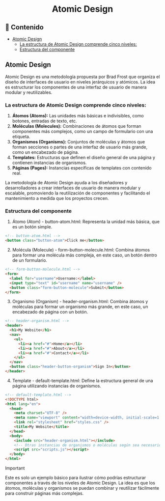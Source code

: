 <h1 align="center">Atomic Design</h1>

<h2>📑 Contenido</h2>

- [Atomic Design](#atomic-design)
  - [La estructura de Atomic Design comprende cinco niveles:](#la-estructura-de-atomic-design-comprende-cinco-niveles)
  - [Estructura del componente](#estructura-del-componente)

## Atomic Design

Atomic Design es una metodología propuesta por Brad Frost que organiza el diseño de interfaces de usuario en niveles jerárquicos y atómicos. La idea es estructurar los componentes de una interfaz de usuario de manera modular y reutilizables.

### La estructura de Atomic Design comprende cinco niveles:

1. **Átomos (Atoms):** Las unidades más básicas e indivisibles, como botones, entradas de texto, etc.
2. **Moléculas (Molecules):** Combinaciones de átomos que forman componentes más complejos, como un campo de formulario con una etiqueta.
3. **Organismos (Organisms):** Conjuntos de moléculas y átomos que forman secciones o partes de una interfaz de usuario más grande, como un encabezado de página.
4. **Templates:** Estructuras que definen el diseño general de una página y contienen instancias de organismos.
5. **Páginas (Pages):** Instancias específicas de templates con contenido real.

La metodología de Atomic Design ayuda a los diseñadores y desarrolladores a crear interfaces de usuario de manera modular y escalable, promoviendo la reutilización de componentes y facilitando el mantenimiento a medida que los proyectos crecen.

### Estructura del componente

1. Átomo (Atom) - button-atom.html: Representa la unidad más básica, que es un botón simple.

```html
<!-- button-atom.html -->
<button class="button-atom">Click me</button>
```

2. Molécula (Molecule) - form-button-molecule.html: Combina átomos para formar una molécula más compleja, en este caso, un botón dentro de un formulario.

```html
<!-- form-button-molecule.html -->
<form>
  <label for="username">Username:</label>
  <input type="text" id="username" name="username" />
  <button class="form-button-molecule">Submit</button>
</form>
```

3. Organismo (Organism) - header-organism.html: Combina átomos y moléculas para formar un organismo más grande, en este caso, un encabezado de página con un botón.

```html
<!-- header-organism.html -->
<header>
  <h1>My Website</h1>
  <nav>
    <ul>
      <li><a href="#">Home</a></li>
      <li><a href="#">About</a></li>
      <li><a href="#">Contact</a></li>
    </ul>
  </nav>
  <button class="header-button-organism">Sign In</button>
</header>
```

4. Template - default-template.html: Define la estructura general de una página utilizando instancias de organismos.

```html
<!-- default-template.html -->
<!DOCTYPE html>
<html lang="en">
  <head>
    <meta charset="UTF-8" />
    <meta name="viewport" content="width=device-width, initial-scale=1.0" />
    <link rel="stylesheet" href="styles.css" />
    <title>My Website</title>
  </head>
  <body>
    <include src="header-organism.html"></include>
    <!-- Otras instancias de organismos o moléculas según sea necesario -->
    <script src="scripts.js"></script>
  </body>
</html>
```

> [!IMPORTANT]
>
> Este es solo un ejemplo básico para ilustrar cómo podrías estructurar componentes a través de los niveles de Atomic Design. La idea es que los átomos, moléculas y organismos se puedan combinar y reutilizar fácilmente para construir páginas más complejas.
